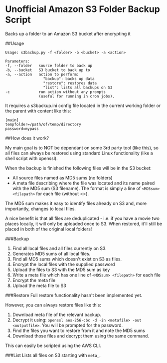 # Unofficial Amazon S3 Folder Backup Script
Backs up a folder to an Amazon S3 bucket after encrypting it

##Usage

```
Usage: s3backup.py -f <folder> -b <bucket> -a <action>

Parameters:
-f, --folder   source folder to back up
-b, --bucket   S3 bucket to back up to
-a, --action   action to perform:
                 "backup": backs up data
                 "restore": restores data
                 "list": lists all backups on S3
-c             run action without any prompts
               (useful for running in cron jobs).
```

It requires a s3backup.ini config file located in the current working folder or the parent with content like this:

```
[main]
tempfolder=/path/of/temp/directory
password=mypass
```

##How does it work?

My main goal is to NOT be dependant on some 3rd party tool (like this), so all files can always be restored using standard Linux functionality (like a shell script with openssl).

When the backup is finished the following files will be in the S3 bucket:
  * All source files named as MD5 sums (no folders)
  * A meta file describing where the file was located and its name paired with the MD5 sum (S3 filename). The format is simply a line of `<MD5sum> <filepath>` for each file (without <>).

The MD5 sum makes it easy to identify files already on S3 and, more importantly, changes to local files.

A nice benefit is that all files are deduplicated - i.e. if you have a movie two places locally, it will only be uploaded once to S3. When restored, it'll still be placed in both of the original local folders!

###Backup
1. Find all local files and all files currently on S3.
2. Generates MD5 sums of all local files.
3. Find all MD5 sums which doesn't exist on S3 as files.
4. Encrypt the local files with the supplied password
5. Upload the files to S3 with the MD5 sum as key
6. Write a meta file which has one line of `<MD5sum> <filepath>` for each file
7. Encrypt the meta file
8. Upload the meta file to S3

###Restore
Full restore functionality hasn't been implemented yet.

However, you can always restore files like this:

1. Download meta file of the relevant backup.
2. Decrypt it using: `openssl aes-256-cbc -d -in <metafile> -out <outputfile>`. You will be prompted for the password.
3. Find the files you want to restore from it and note the MD5 sums
4. Download those files and decrypt them using the same command.

This can easily be scripted using the AWS CLI.

###List
Lists all files on S3 starting with `meta_`.